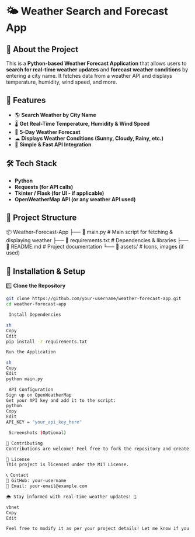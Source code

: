 # 🌤 Weather Search and Forecast App  

## 📌 About the Project  
This is a **Python-based Weather Forecast Application** that allows users to **search for real-time weather updates** and **forecast weather conditions** by entering a city name. It fetches data from a weather API and displays temperature, humidity, wind speed, and more.  

## 🚀 Features  
- 🌎 **Search Weather by City Name**  
- 🌡 **Get Real-Time Temperature, Humidity & Wind Speed**  
- 📅 **5-Day Weather Forecast**  
- ☁ **Displays Weather Conditions (Sunny, Cloudy, Rainy, etc.)**  
- 🔄 **Simple & Fast API Integration**  

## 🛠 Tech Stack  
- **Python**  
- **Requests (for API calls)**  
- **Tkinter / Flask (for UI - if applicable)**  
- **OpenWeatherMap API (or any weather API used)**  

## 📂 Project Structure  
📦 Weather-Forecast-App
├── 📜 main.py # Main script for fetching & displaying weather
├── 📜 requirements.txt # Dependencies & libraries
├── 📜 README.md # Project documentation
└── 📂 assets/ # Icons, images (if used)


## 🔧 Installation & Setup  
1️⃣ **Clone the Repository**  
```sh
git clone https://github.com/your-username/weather-forecast-app.git
cd weather-forecast-app

 Install Dependencies

sh
Copy
Edit
pip install -r requirements.txt

Run the Application

sh
Copy
Edit
python main.py

 API Configuration
Sign up on OpenWeatherMap
Get your API key and add it to the script:
python
Copy
Edit
API_KEY = "your_api_key_here"

 Screenshots (Optional)

🤝 Contributing
Contributions are welcome! Feel free to fork the repository and create a pull request.

📜 License
This project is licensed under the MIT License.

📞 Contact
🔹 GitHub: your-username
🔹 Email: your-email@example.com

🌦 Stay informed with real-time weather updates! 🚀

vbnet
Copy
Edit

Feel free to modify it as per your project details! Let me know if you need any refinements. 😊







